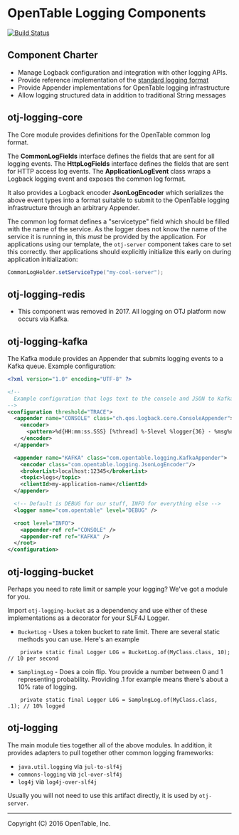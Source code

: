 OpenTable Logging Components
============================

[![Build Status](https://travis-ci.org/opentable/otj-logging.svg)](https://travis-ci.org/opentable/otj-logging)

Component Charter
-----------------

* Manage Logback configuration and integration with other logging APIs.
* Provide reference implementation of the 
[standard logging format](https://wiki.otcorp.opentable.com:8443/display/CP/Log+Proposals)
* Provide Appender implementations for OpenTable logging infrastructure
* Allow logging structured data in addition to traditional String messages

otj-logging-core
----------------

The Core module provides definitions for the OpenTable common log format.

The __CommonLogFields__ interface defines the fields that are sent for all logging events.
The __HttpLogFields__ interface defines the fields that are sent for HTTP access log events.
The __ApplicationLogEvent__ class wraps a Logback logging event and exposes the common log format.

It also provides a Logback encoder __JsonLogEncoder__ which serializes the above event types
into a format suitable to submit to the OpenTable logging infrastructure through an arbitrary Appender.

The common log format defines a "servicetype" field which should be filled with the name of the service.
As the logger does not know the name of the service it is running in, this *must* be provided by the application.
For applications using our template, the `otj-server` component takes care to set this correctly.
ther applications should explicitly initialize this early on during application initialization:

```java
CommonLogHolder.setServiceType("my-cool-server");
```

otj-logging-redis
----------------
* This component was removed in 2017. All logging on OTJ platform now occurs via Kafka.

otj-logging-kafka
-----------------

The Kafka module provides an Appender that submits logging events to a Kafka queue.  Example configuration:

```xml
<?xml version="1.0" encoding="UTF-8" ?>

<!--
  Example configuration that logs text to the console and JSON to Kafka
-->
<configuration threshold="TRACE">
  <appender name="CONSOLE" class="ch.qos.logback.core.ConsoleAppender">
    <encoder>
      <pattern>%d{HH:mm:ss.SSS} [%thread] %-5level %logger{36} - %msg%n</pattern>
    </encoder>
  </appender>

  <appender name="KAFKA" class="com.opentable.logging.KafkaAppender">
    <encoder class="com.opentable.logging.JsonLogEncoder"/>
    <brokerList>localhost:12345</brokerList>
    <topic>logs</topic>
    <clientId>my-application-name</clientId>
  </appender>

  <!-- Default is DEBUG for our stuff, INFO for everything else -->
  <logger name="com.opentable" level="DEBUG" />

  <root level="INFO">
    <appender-ref ref="CONSOLE" />
    <appender-ref ref="KAFKA" />
  </root>
</configuration>

```

otj-logging-bucket
-----------
Perhaps you need to rate limit or sample your logging? We've got a module for you.

Import `otj-logging-bucket` as a dependency and use either of these implementations as a decorator
for your SLF4J Logger.

* `BucketLog` - Uses a token bucket to rate limit. There are several static methods you can use. Here's an
example

```
    private static final Logger LOG = BucketLog.of(MyClass.class, 10); // 10 per second
```

* `SamplingLog` - Does a coin flip. You provide a number between 0 and 1 representing probability. Providing
.1 for example means there's about a 10% rate of logging.


```
    private static final Logger LOG = SamplngLog.of(MyClass.class, .1); // 10% logged
```


otj-logging
-----------

The main module ties together all of the above modules.  In addition, it provides adapters to pull
together other common logging frameworks:

* `java.util.logging` via `jul-to-slf4j`
* `commons-logging` via `jcl-over-slf4j`
* `log4j` via `log4j-over-slf4j`

Usually you will not need to use this artifact directly, it is used by `otj-server`.

----
Copyright (C) 2016 OpenTable, Inc.
